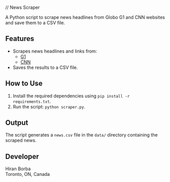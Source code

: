 // News Scraper

A Python script to scrape news headlines from Globo G1 and CNN websites and save them to a CSV file.

## Features
- Scrapes news headlines and links from:
  - [G1](https://g1.globo.com/)
  - [CNN](https://edition.cnn.com/world)
- Saves the results to a CSV file.

## How to Use
1. Install the required dependencies using `pip install -r requirements.txt`.
2. Run the script: `python scraper.py`.

## Output
The script generates a `news.csv` file in the `data/` directory containing the scraped news.

## Developer
Hiran Borba  
Toronto, ON, Canada
